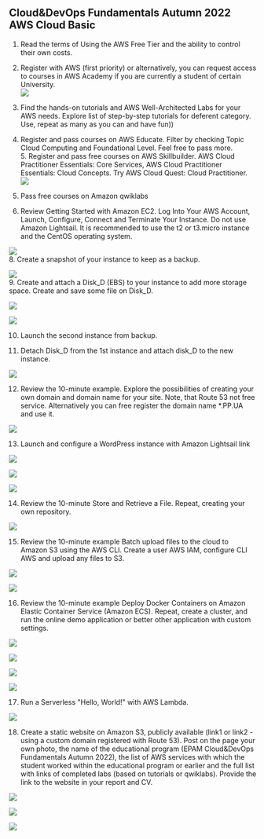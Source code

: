 ## Cloud&DevOps Fundamentals Autumn 2022 AWS Cloud Basic

1. Read the terms of Using the AWS Free Tier and the ability to control their own costs. 

2. Register with AWS (first priority) or alternatively, you can request access to courses in AWS Academy if you are currently a student of certain University.  
![](media/d16f2e33eb6145604597364f458ac4a7.png)

3. Find the hands-on tutorials and AWS Well-Architected Labs for your AWS needs. Explore list of step-by-step tutorials for deferent category. Use, repeat as many as you can and have fun))  
4. Register and pass courses on AWS Educate. Filter by checking Topic Cloud Computing and Foundational Level. Feel free to pass more.  
5\. Register and pass free courses on AWS Skillbuilder. AWS Cloud Practitioner Essentials: Core Services, AWS Cloud Practitioner Essentials: Cloud Concepts. Try AWS Cloud Quest: Cloud Practitioner.  
![](media/622386c764d3e4f5e1e4d85e66b709e5.png)

6. Pass free courses on Amazon qwiklabs

7. Review Getting Started with Amazon EC2. Log Into Your AWS Account, Launch, Configure, Connect and Terminate Your Instance. Do not use Amazon Lightsail. It is recommended to use the t2 or t3.micro instance and the CentOS operating system.

![](media/8e28937bfec8a05fc27f685dc8ab6eb9.png)  
8. Create a snapshot of your instance to keep as a backup.

![](media/05c188d48c365cbe619719f6e93ceddc.png)  
9. Create and attach a Disk_D (EBS) to your instance to add more storage space. Create and save some file on Disk_D.

![](media/54b923a7ca296dcc7b49adbd37f668ef.png)

![](media/9765676afaca33bcb77fd3c282e9a5eb.png)

10. Launch the second instance from backup.

11. Detach Disk_D from the 1st instance and attach disk_D to the new instance.

![](media/7f81056d594334bb44df8987735073ba.png)

12. Review the 10-minute example. Explore the possibilities of creating your own domain and domain name for your site. Note, that Route 53 not free service. Alternatively you can free register the domain name \*.PP.UA and use it.

![](media/add05d6e8421edf373d469739d7156c7.png)

13. Launch and configure a WordPress instance with Amazon Lightsail link

![](media/2e7f78a9ee3876a3bbbdc26b8d342dc4.png)

![](media/4f77ec3d63a70f17698b443410059180.png)

![](media/fa4baea8f4bd856426880df0086e84bc.png)

14. Review the 10-minute Store and Retrieve a File. Repeat, creating your own repository.

![](media/9a9827c6b137734cb57572185beb59c5.png)

15. Review the 10-minute example Batch upload files to the cloud to Amazon S3 using the AWS CLI. Create a user AWS IAM, configure CLI AWS and upload any files to S3.

![](media/ae3ffa320a9b10af08e3fa3ce1eb28ca.png)

![](media/ce791bdf949aa208b8ab5eb1e6264e1e.png)

16. Review the 10-minute example Deploy Docker Containers on Amazon Elastic Container Service (Amazon ECS). Repeat, create a cluster, and run the online demo application or better other application with custom settings.

![](media/84eb33d3fa15a00a53deece6ab92193d.png)

![](media/1d5959d31302da07f3c4ea203e3f5b3e.png)

![](media/450ac88879f90c9078fe872626d93ec9.png)

![](media/f497bea2c847cc522730b4b27dcacbb8.png)

17. Run a Serverless "Hello, World!" with AWS Lambda.

![](media/2dbea631e8561b9e577d1d89b04804f2.png)

18. Create a static website on Amazon S3, publicly available (link1 or link2 - using a custom domain registered with Route 53). Post on the page your own photo, the name of the educational program (EPAM Cloud&DevOps Fundamentals Autumn 2022), the list of AWS services with which the student worked within the educational program or earlier and the full list with links of completed labs (based on tutorials or qwiklabs). Provide the link to the website in your report and СV.

![](media/9c2dbc96aacfede1f148beab5ab90ae9.png)

![](media/301b7ccf8f39a7e521cc3c0f3e53684c.png)

![](media/473cfd216d3f6b9a0250db4aecab42d0.png)
